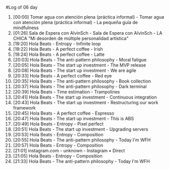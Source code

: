 #Log of 06 day

1. [00:00] Tomar agua con atención plena (práctica informal) - Tomar agua con atención plena (práctica informal) - La pequeña guía de mindfulness
1. [01:26] Sala de Espera con AlvinSch - Sala de Espera con AlvinSch - LA CHICA "Mi desorden de múltiple personalidad artística"
1. [19:20] Hola Beats - Entropy - Infinite loop
1. [19:22] Hola Beats - A perfect coffee - Irish
1. [19:24] Hola Beats - A perfect coffee - Latte
1. [20:03] Hola Beats - The anti-pattern philosophy - Moral fatigue
1. [20:05] Hola Beats - The start up investment - The MVP release
1. [20:08] Hola Beats - The start up investment - We are agile
1. [20:33] Hola Beats - A perfect coffee - Red eye
1. [20:35] Hola Beats - The anti-pattern philosophy - Book collection
1. [20:37] Hola Beats - The anti-pattern philosophy - Dark terminal
1. [20:39] Hola Beats - Time estimation - Trampolines
1. [20:41] Hola Beats - The start up investment - Continuous integration
1. [20:43] Hola Beats - The start up investment - Restructuring our work framework
1. [20:45] Hola Beats - A perfect coffee - Espresso
1. [20:47] Hola Beats - The start up investment - This is ABS
1. [20:49] Hola Beats - Entropy - Pixel perfect
1. [20:51] Hola Beats - The start up investment - Upgrading servers
1. [20:53] Hola Beats - Entropy - Composition
1. [20:55] Hola Beats - The anti-pattern philosophy - Today I'm WFH
1. [20:57] Hola Beats - Entropy - Composition
1. [21:01] instagram.com - unknown - Instagram • Direct
1. [21:05] Hola Beats - Entropy - Composition
1. [21:33] Hola Beats - The anti-pattern philosophy - Today I'm WFH

